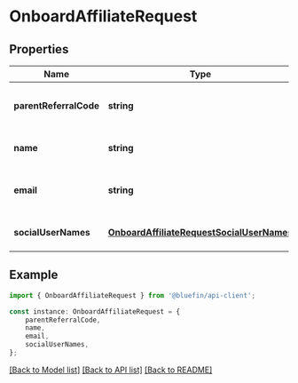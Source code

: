 # OnboardAffiliateRequest


## Properties

Name | Type | Description | Notes
------------ | ------------- | ------------- | -------------
**parentReferralCode** | **string** | Referral code of the parent affiliate | [optional] [default to undefined]
**name** | **string** | Name of the applicant | [default to undefined]
**email** | **string** | Email address of the applicant | [default to undefined]
**socialUserNames** | [**OnboardAffiliateRequestSocialUserNames**](OnboardAffiliateRequestSocialUserNames.md) |  | [optional] [default to undefined]

## Example

```typescript
import { OnboardAffiliateRequest } from '@bluefin/api-client';

const instance: OnboardAffiliateRequest = {
    parentReferralCode,
    name,
    email,
    socialUserNames,
};
```

[[Back to Model list]](../README.md#documentation-for-models) [[Back to API list]](../README.md#documentation-for-api-endpoints) [[Back to README]](../README.md)
